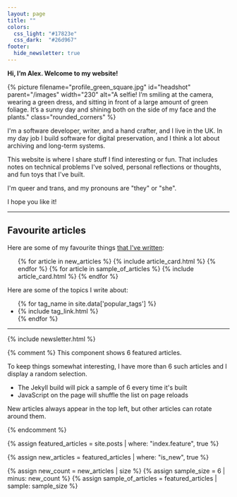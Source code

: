 ```yaml
---
layout: page
title: ""
colors:
  css_light: "#17823e"
  css_dark:  "#26d967"
footer:
  hide_newsletter: true
---
```


<style type="x-text/scss">
  @use "components/article_cards";
  @use "utils/functions.scss" as *;

  @function create_leaf_svg($fill) {
    $fill: str-replace("#{$fill}", '#', '%23');
    $output: '<svg xmlns="http://www.w3.org/2000/svg" x="0px" y="0px" viewBox="0 0 98 98" width="50px">' +
             "<path fill=\"#{$fill}\" " +
             'd="M30.636,61.596c-1.006,1.497-1.859,2.997-2.56,4.5c-3.046,6.531-3.178,13.179-0.396,19.941  c0.536,1.304-0.087,2.797-1.391,3.333c-1.305,0.536-2.797-0.087-3.333-1.391c-3.354-8.155-3.195-16.171,0.476-24.045  c3.45-7.397,10.028-14.608,19.732-21.633c2.324-1.893,4.818-3.785,7.483-5.678c1.069-0.759,1.321-2.241,0.562-3.31  c-0.759-1.069-2.241-1.321-3.31-0.561C37.653,40.026,29.77,47.454,24.243,55.01c-2.331-13.176-0.587-23.597,5.221-31.032  c8.019-10.267,24.155-15.49,47.983-15.54c-0.048,23.828-5.272,39.965-15.538,47.984C54.43,62.264,43.927,63.992,30.636,61.596z"/>' +
             '</svg>';
    @return str-replace($output, '"', '%22');
  }

  hr {
    height: 50px;
    width: 50px;

    $light-svg-url: create_leaf_svg(rgba(#17823e, 0.2));
    $dark-svg-url:  create_leaf_svg(rgba(#26d967, 0.6));

    --hr-background-image: url("data:image/svg+xml;charset=UTF-8,#{$light-svg-url}");

    @media (prefers-color-scheme: dark) {
      --hr-background-image: url("data:image/svg+xml;charset=UTF-8,#{$dark-svg-url}");
    }
  }

  img#headshot {
    border-radius: 50%;
    margin-left:   var(--default-padding);
    margin-bottom: var(--default-padding);
  }

  @media screen and (min-width: 500px) {
    main {
      padding-top: calc(1.5 * var(--default-padding));
    }

    img#headshot {
      float: right;
    }
  }

  @media screen and (max-width: 500px) {
    img#headshot {
      display: block;
      margin-top: var(--default-padding);
      margin-left:  auto;
      margin-right: auto;
    }
  }
</style>

**Hi, I’m Alex. Welcome to my website!**

{%
  picture
  filename="profile_green_square.jpg"
  id="headshot"
  parent="/images"
  width="230"
  alt="A selfie! I’m smiling at the camera, wearing a green dress, and sitting in front of a large amount of green foliage. It’s a sunny day and shining both on the side of my face and the plants."
  class="rounded_corners"
%}

I'm a software developer, writer, and a hand crafter, and I live in the UK.
In my day job I build software for digital preservation, and I think a lot about archiving and long-term systems.

This website is where I share stuff I find interesting or fun.
That includes notes on technical problems I've solved, personal reflections or thoughts, and fun toys that I've built.

I'm queer and trans, and my pronouns are "they" or "she".

I hope you like it!



---



## Favourite articles

Here are some of my favourite things [that I've written](/articles/):

<ul class="article_cards" id="featured_articles">
  {% for article in new_articles %}
    {% include article_card.html %}
  {% endfor %}
  {% for article in sample_of_articles %}
    {% include article_card.html %}
  {% endfor %}
</ul>

Here are some of the topics I write about:

<ul class="dot_list" id="popular_tags">
  {% for tag_name in site.data['popular_tags'] %}
    <li>{% include tag_link.html %}</li>
  {% endfor %}
</ul>

<style>
  #popular_tags a:visited {
    color: var(--link-color);
  }
</style>



---

{% include newsletter.html %}




{% comment %}
  This component shows 6 featured articles.

  To keep things somewhat interesting, I have more than 6 such articles
  and I display a random selection.

  - The Jekyll build will pick a sample of 6 every time it's built
  - JavaScript on the page will shuffle the list on page reloads

  New articles always appear in the top left, but other articles can
  rotate around them.

{% endcomment %}

{% assign featured_articles = site.posts | where: "index.feature", true %}

{% assign new_articles = featured_articles | where: "is_new", true %}

{% assign new_count = new_articles | size %}
{% assign sample_size = 6 | minus: new_count %}
{% assign sample_of_articles = featured_articles | sample: sample_size %}

<script>
  function CardImage(card) {
    const yr = card.y - 2000;
    const prefix = card.p;

    if (card.fm === 'JPEG') {
      var suffix = '.jpg';
      var mimeType = 'image/jpg';
    } else {
      var suffix = '.png';
      var mimeType = 'image/png';
    }

    return `
      <div class="c_im_w${card.n ? ' n' : ''}">
        <picture>
          <source
            srcset="/c/${yr}/${prefix}_365w${suffix} 365w,
                    /c/${yr}/${prefix}_730w${suffix} 730w,
                    /c/${yr}/${prefix}_302w${suffix} 302w,
                    /c/${yr}/${prefix}_604w${suffix} 604w,
                    /c/${yr}/${prefix}_405w${suffix} 405w,
                    /c/${yr}/${prefix}_810w${suffix} 810w"
            sizes="(max-width: 450px) 405px, 405px"
            type="${mimeType}"
          >
          <source
            srcset="/c/${yr}/${prefix}_365w.avif 365w,
                    /c/${yr}/${prefix}_730w.avif 730w,
                    /c/${yr}/${prefix}_302w.avif 302w,
                    /c/${yr}/${prefix}_604w.avif 604w,
                    /c/${yr}/${prefix}_405w.avif 405w,
                    /c/${yr}/${prefix}_810w.avif 810w"
            sizes="(max-width: 450px) 405px, 405px"
            type="image/avif"
          >
          <source
            srcset="/c/${yr}/${prefix}_365w.webp 365w,
                    /c/${yr}/${prefix}_730w.webp 730w,
                    /c/${yr}/${prefix}_302w.webp 302w,
                    /c/${yr}/${prefix}_604w.webp 604w,
                    /c/${yr}/${prefix}_405w.webp 405w,
                    /c/${yr}/${prefix}_810w.webp 810w"
            sizes="(max-width: 450px) 405px, 405px"
            type="image/webp"
          >
          <img src="/c/${yr}/${prefix}_365w.jpg" alt="" loading="lazy">
        </picture>
        ${card.n ? '<div class="new_banner">NEW</div>' : ''}
      </div>
    `;
  }

  function ArticleCard(card) {
    return `
      <li
        class="card"
        style="
          ${card.cl ? `--c-lt: #${card.cl}` : ''};
          ${card.cd ? `--c-dk: #${card.cd}` : ''};
        "
      >
        <a href="/${card.y}/${card.s}/">
          ${CardImage(card)}
          <div class="c_meta">
            <p class="c_title">
              ${card.t}
            </p>
            ${
              typeof card.d !== 'undefined'
                ? `<p class="c_desc">${card.d}</p>`
                : ''
            }
          </div>
        </a>
      </li>
    `;
  }

  {%- capture featuredArticlesJson -%}
    [
      {% comment %}
        cl = color light
        cd = color dark
        new = is new?
        t = title
        y = year
        s = slug
        p = prefix
        fm = image format
        d = descritpion
      {% endcomment %}
      {% for article in featured_articles %}
        {
          "cl": {{ article.card.color_lt | replace: "#", "" | jsonify }},
          "cd": {{ article.card.color_dk | replace: "#", "" | jsonify }},
          {% if article.is_new %}
          "n": {{ article.is_new }},
          {% endif %}
          "t": {{ article.title | markdownify_oneline | cleanup_text | jsonify }},
          "y": {{ article.date | date: "%Y" }},
          "s": {{ article.slug | jsonify }},
          "p": {{ article.card.index_prefix | jsonify }},
          "fm": {{ article.card.index_image.format | jsonify }},
          {% if article.summary %}
            "d": {{ article.summary | markdownify_oneline | cleanup_text | jsonify }}
          {% endif %}
        }
        {% unless forloop.last %},{% endunless %}
      {% endfor %}
    ]
  {%- endcapture -%}

  const featuredArticles = {{ featuredArticlesJson | compact_json }};

  window.addEventListener("DOMContentLoaded", function() {
    const newArticles = featuredArticles
      .filter(card => typeof card.n !== 'undefined');
    const randomArticles = featuredArticles
      .filter(art => !newArticles.includes(art))
      .sort(() => 0.5 - Math.random())
      .slice(0, 6);

    document.querySelector("#featured_articles").innerHTML =
      newArticles.concat(randomArticles)
        .slice(0, 6)
        .map(ArticleCard)
        .join("");
  });
</script>
